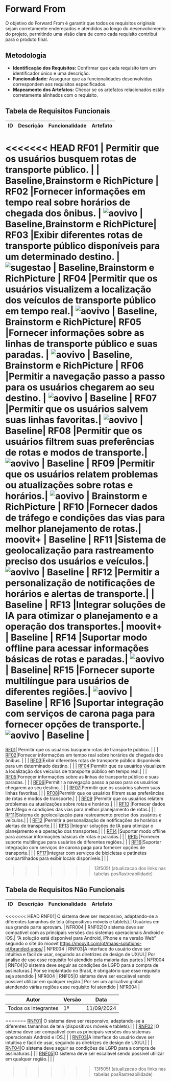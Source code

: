 # Forward From

O objetivo do Forward From é garantir que todos os requisitos originais sejam corretamente endereçados e atendidos ao longo do desenvolvimento do projeto, permitindo uma visão clara de como cada requisito contribui para o produto final.


## Metodologia
- **Identificação dos Requisitos:** Confirmar que cada requisito tem um identificador único e uma descrição.
- **Funcionalidade:** Assegurar que as funcionalidades desenvolvidas correspondem aos requisitos especificados.
- **Mapeamento dos Artefatos:** Checar se os artefatos relacionados estão corretamente alinhados com o requisito.

## Tabela de Requisitos Funcionais

| ID  | Descrição | Funcionalidade | Artefato |
|----------|---------------|------------|------|
<<<<<<< HEAD
RF01 | Permitir que os usuários busquem rotas de transporte público. |    | Baseline,Brainstorm e RichPicture |
RF02 |Fornecer informações em tempo real sobre horários de chegada dos ônibus. |   ![aovivo](../assets/pos/aovivo.jpeg) |  Baseline,Brainstorm e RichPicture|
RF03 |Exibir diferentes rotas de transporte público disponíveis para um determinado destino. |  ![sugestao](../assets/pos/sugestaorotas.jpeg)  | Baseline,Brainstorm e RichPicture |
RF04 |Permitir que os usuários visualizem a localização dos veículos de transporte público em tempo real.|   ![aovivo](../assets/pos/aovivo.jpeg) | Baseline, Brainstorm e RichPicture|
RF05 |Fornecer informações sobre as linhas de transporte público e suas paradas. |  ![aovivo](../assets/pos/estacao.jpeg)  | Baseline, Brainstorm e RichPicture |
RF06 |Permitir a navegação passo a passo para os usuários chegarem ao seu destino. |  ![aovivo](../assets/pos/naavegação.jpeg)  | Baseline |
RF07 |Permitir que os usuários salvem suas linhas favoritas.|   ![aovivo](../assets/pos/favorito.jpeg) |  Baseline|
RF08 |Permitir que os usuários filtrem suas preferências de rotas e modos de transporte.|  ![aovivo](../assets/pos/rota.jpeg)  | Baseline |
RF09 |Permitir que os usuários relatem problemas ou atualizações sobre rotas e horários.|  ![aovivo](../assets/pos/mooviter.png)  | Brainstorm e RichPicture |
RF10 |Fornecer dados de tráfego e condições das vias para melhor planejamento de rotas.| moovit+   | Baseline |
RF11 |Sistema de geolocalização para rastreamento preciso dos usuários e veículos.|  ![aovivo](../assets/pos/geo.png)  | Baseline |
RF12 |Permitir a personalização de notificações de horários e alertas de transporte.|    | Baseline |
RF13 |Integrar soluções de IA para otimizar o planejamento e a operação dos transportes.| moovit+    | Baseline |
RF14 |Suportar modo offline para acessar informações básicas de rotas e paradas.|  ![aovivo](../assets/pos/offile.jpeg)  |  Baseline|
RF15 |Fornecer suporte multilíngue para usuários de diferentes regiões.| ![aovivo](../assets/pos/linguistico.jpeg)   | Baseline |
RF16 |Suportar integração com serviços de carona paga para fornecer opções de transporte.|  ![aovivo](../assets/pos/privado.jpeg)  | Baseline |
=======
[RF01](https://github.com/Marcosatc147/req2024.1-Moovit/blob/main/docs/PreRastrea/Baseline.md)| Permitir que os usuários busquem rotas de transporte público. |    |  |
[RF02](https://github.com/Marcosatc147/req2024.1-Moovit/blob/main/docs/PreRastrea/Baseline.md)|Fornecer informações em tempo real sobre horários de chegada dos ônibus. |    |  |
[RF03](https://github.com/Marcosatc147/req2024.1-Moovit/blob/main/docs/PreRastrea/Baseline.md)|Exibir diferentes rotas de transporte público disponíveis para um determinado destino. |    |  |
[RF04](https://github.com/Marcosatc147/req2024.1-Moovit/blob/main/docs/PreRastrea/Baseline.md)|Permitir que os usuários visualizem a localização dos veículos de transporte público em tempo real.|    |  |
[RF05](https://github.com/Marcosatc147/req2024.1-Moovit/blob/main/docs/PreRastrea/Baseline.md)|Fornecer informações sobre as linhas de transporte público e suas paradas. |    |  |
[RF06](https://github.com/Marcosatc147/req2024.1-Moovit/blob/main/docs/PreRastrea/Baseline.md)|Permitir a navegação passo a passo para os usuários chegarem ao seu destino. |    |  |
[RF07](https://github.com/Marcosatc147/req2024.1-Moovit/blob/main/docs/PreRastrea/Baseline.md)|Permitir que os usuários salvem suas linhas favoritas.|    |  |
[RF08](https://github.com/Marcosatc147/req2024.1-Moovit/blob/main/docs/PreRastrea/Baseline.md)|Permitir que os usuários filtrem suas preferências de rotas e modos de transporte.|    |  |
[RF09](https://github.com/Marcosatc147/req2024.1-Moovit/blob/main/docs/PreRastrea/Baseline.md) |Permitir que os usuários relatem problemas ou atualizações sobre rotas e horários.|    |  |
[RF10](https://github.com/Marcosatc147/req2024.1-Moovit/blob/main/docs/PreRastrea/Baseline.md) |Fornecer dados de tráfego e condições das vias para melhor planejamento de rotas.|    |  |
[RF11](https://github.com/Marcosatc147/req2024.1-Moovit/blob/main/docs/PreRastrea/Baseline.md)|Sistema de geolocalização para rastreamento preciso dos usuários e veículos.|    |  |
[RF12](https://github.com/Marcosatc147/req2024.1-Moovit/blob/main/docs/PreRastrea/Baseline.md) |Permitir a personalização de notificações de horários e alertas de transporte.|    |  |
[RF13](https://github.com/Marcosatc147/req2024.1-Moovit/blob/main/docs/PreRastrea/Baseline.md)  |Integrar soluções de IA para otimizar o planejamento e a operação dos transportes.|    |  |
[RF14](https://github.com/Marcosatc147/req2024.1-Moovit/blob/main/docs/PreRastrea/Baseline.md) |Suportar modo offline para acessar informações básicas de rotas e paradas.|    |  |
[RF15](https://github.com/Marcosatc147/req2024.1-Moovit/blob/main/docs/PreRastrea/Baseline.md) |Fornecer suporte multilíngue para usuários de diferentes regiões.|    |  |
[RF16](https://github.com/Marcosatc147/req2024.1-Moovit/blob/main/docs/PreRastrea/Baseline.md)|Suportar integração com serviços de carona paga para fornecer opções de transporte.|    |  |
[RF17](https://github.com/Marcosatc147/req2024.1-Moovit/blob/main/docs/PreRastrea/Baseline.md)|Integrar com serviços de bicicletas e patinetes compartilhados para exibir locais disponíveis.|    |  |
>>>>>>> 13f505f (atualizacao dos links nas tabelas posRastreabilidade)

## Tabela de Requisitos Não Funcionais

| ID | Descrição | Funcionalidade | Artefato | 
-----|-----|--------|-------------------|
<<<<<<< HEAD
RNF01| O sistema deve ser responsivo, adaptando-se a diferentes tamanhos de tela (dispositivos móveis e tablets).|   Usuários em sua grande parte aprovam.  |   NFR004  |
RNF02|O sistema deve ser compatível com as principais versões dos sistemas operacionais Android e iOS.|   “A solução está disponível para Android, iPhone e na versão Web” segundo o site do moovit <https://moovit.com/pt/maas-solutions-pt/branded-apps/>  |  NFR004   |
RNF03|A interface do usuário deve ser intuitiva e fácil de usar, seguindo as diretrizes de design de UX/UI.|  Por análise de uso esse requisito foi atendido pela maioria das partes   |  NFR004   |
RNF04|O sistema deve seguir as condições de LGPD para a compra de assinaturas.|   Por se implantado no Brasil, é obrigatório que esse requisito seja atendido  |   NFR004  |
RNF05|O sistema deve ser escalável sendo possível utilizar em qualquer região.|   Por ser um aplicativo global atendendo várias regiões esse requisito foi atendido  |  NFR004   |


| Autor | Versão | Data|
|--|---|---|
|Todos os integrantes| 1ª| 11/09/2024|
=======
[RNF01](https://github.com/Marcosatc147/req2024.1-Moovit/blob/main/docs/PreRastrea/Baseline.md)| O sistema deve ser responsivo, adaptando-se a diferentes tamanhos de tela (dispositivos móveis e tablets).|     |     |
[RNF02](https://github.com/Marcosatc147/req2024.1-Moovit/blob/main/docs/PreRastrea/Baseline.md) |O sistema deve ser compatível com as principais versões dos sistemas operacionais Android e iOS.|     |     |
[RNF03](https://github.com/Marcosatc147/req2024.1-Moovit/blob/main/docs/PreRastrea/Baseline.md)|A interface do usuário deve ser intuitiva e fácil de usar, seguindo as diretrizes de design de UX/UI.|     |     |
[RNF04](https://github.com/Marcosatc147/req2024.1-Moovit/blob/main/docs/PreRastrea/Baseline.md)|O sistema deve seguir as condições de LGPD para a compra de assinaturas.|     |     |
[RNF05](https://github.com/Marcosatc147/req2024.1-Moovit/blob/main/docs/PreRastrea/Baseline.md)|O sistema deve ser escalável sendo possível utilizar em qualquer região.|     |     |
>>>>>>> 13f505f (atualizacao dos links nas tabelas posRastreabilidade)
